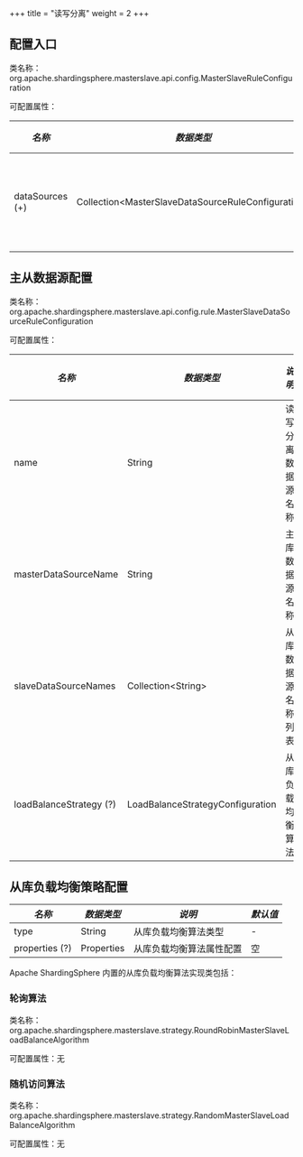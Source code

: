 +++
title = "读写分离"
weight = 2
+++

## 配置入口

类名称：org.apache.shardingsphere.masterslave.api.config.MasterSlaveRuleConfiguration

可配置属性：

| *名称*           | *数据类型*                                            | *说明*       |
| --------------- | ---------------------------------------------------- | ------------ |
| dataSources (+) | Collection\<MasterSlaveDataSourceRuleConfiguration\> | 主从数据源列表 |

## 主从数据源配置

类名称：org.apache.shardingsphere.masterslave.api.config.rule.MasterSlaveDataSourceRuleConfiguration

可配置属性：

| *名称*                  | *数据类型*                        | *说明*            | *默认值*        |
| ----------------------- | -------------------------------- | ---------------- | -------------- |
| name                    | String                           | 读写分离数据源名称 | -              |
| masterDataSourceName    | String                           | 主库数据源名称     | -              |
| slaveDataSourceNames    | Collection\<String\>             | 从库数据源名称列表 | -              |
| loadBalanceStrategy (?) | LoadBalanceStrategyConfiguration | 从库负载均衡算法   | 轮询负载均衡算法 |

## 从库负载均衡策略配置

| *名称*          | *数据类型*  | *说明*               | *默认值*        |
| -------------- | ---------- | -------------------- | -------------- |
| type           | String     | 从库负载均衡算法类型    | -              |
| properties (?) | Properties | 从库负载均衡算法属性配置 | 空             |

Apache ShardingSphere 内置的从库负载均衡算法实现类包括：

### 轮询算法

类名称：org.apache.shardingsphere.masterslave.strategy.RoundRobinMasterSlaveLoadBalanceAlgorithm

可配置属性：无

### 随机访问算法

类名称：org.apache.shardingsphere.masterslave.strategy.RandomMasterSlaveLoadBalanceAlgorithm

可配置属性：无
